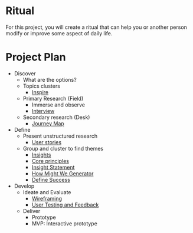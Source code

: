 # Ritual
For this project, you will create a ritual that can help you or another person modify or improve some aspect of daily life.

# Project Plan	

- Discover
  - What are the options?
  - Topics clusters
    - [Inspire](../toolkit/inspire.md)
  - Primary Research (Field)
    - Immerse and observe
    - [Interview](../toolkit/interview.md)
  - Secondary research (Desk)
    - [Journey Map](../toolkit/journey_map.md)
- Define
  - Present unstructured research
    - [User stories](../toolkit/user_stories.md)
  - Group and cluster to find themes
    - [Insights](../toolkit/insights.md)
    - [Core principles](../toolkit/core_principles.md)
    - [Insight Statement](../toolkit/insight_statement.md)
    - [How Might We Generator](../toolkit/how_might_we_generator.md)
    - [Define Success](../toolkit/define_success.md)
- Develop	
  - Ideate and Evaluate
    - [Wireframing](../toolkit/wireframing.md)
    - [User Testing and Feedback](../toolkit/user_testing_and_feedback.md)
  - Deliver
    - Prototype
    - MVP: Interactive prototype
